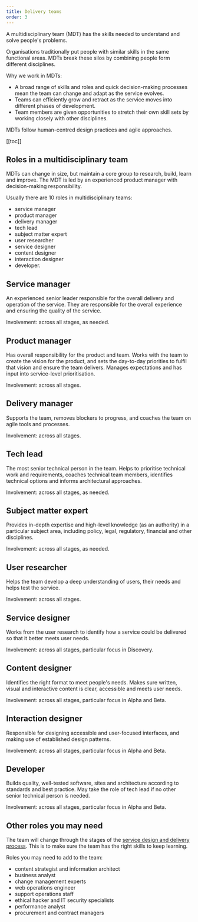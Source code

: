 ```yaml
---
title: Delivery teams
order: 3
---
```


A multidisciplinary team (MDT) has the skills needed to understand and solve people's problems.

Organisations traditionally put people with similar skills in the same functional areas. MDTs break these silos by combining people form different disciplines.

Why we work in MDTs:
- A broad range of skills and roles and quick decision-making processes mean the team can change and adapt as the service evolves.
- Teams can efficiently grow and retract as the service moves into different phases of development.
- Team members are given opportunities to stretch their own skill sets by working closely with other disciplines.

MDTs follow human-centred design practices and agile approaches.

[[toc]]

## Roles in a multidisciplinary team

MDTs can change in size, but maintain a core group to research, build, learn and improve. The MDT is led by an experienced product manager with decision-making responsibility.

Usually there are 10 roles in multidisciplinary teams:

* service manager
* product manager
* delivery manager
* tech lead
* subject matter expert
* user researcher
* service designer
* content designer
* interaction designer
* developer.

## Service manager
An experienced senior leader responsible for the overall delivery and operation of the service. They are responsible for the overall experience and ensuring the quality of the service.

Involvement: across all stages, as needed.

## Product manager
Has overall responsibility for the product and team. Works with the team to create the vision for the product, and sets the day-to-day priorities to fulfil that vision and ensure the team delivers. Manages expectations and has input into service-level prioritisation.

Involvement: across all stages.

## Delivery manager
Supports the team, removes blockers to progress, and coaches the team on agile tools and processes.

Involvement: across all stages.

## Tech lead
The most senior technical person in the team. Helps to prioritise technical work and requirements, coaches technical team members, identifies technical options and informs architectural approaches.

Involvement: across all stages, as needed.

## Subject matter expert
Provides in-depth expertise and high-level knowledge (as an authority) in a particular subject area, including policy, legal, regulatory, financial and other disciplines.

Involvement: across all stages, as needed.

## User researcher
Helps the team develop a deep understanding of users, their needs and helps test the service.

Involvement: across all stages.

## Service designer
Works from the user research to identify how a service could be delivered so that it better meets user needs.

Involvement: across all stages, particular focus in Discovery.

## Content designer
Identifies the right format to meet people's needs. Makes sure written, visual and interactive content is clear, accessible and meets user needs.

Involvement: across all stages, particular focus in Alpha and Beta.

## Interaction designer 
Responsible for designing accessible and user-focused interfaces, and making use of established design patterns.

Involvement: across all stages, particular focus in Alpha and Beta.

## Developer
Builds quality, well-tested software, sites and architecture according to standards and best practice. May take the role of tech lead if no other senior technical person is needed.

Involvement: across all stages, particular focus in Alpha and Beta.

## Other roles you may need

The team will change through the stages of the [service design and delivery process](./service-design-delivery-process/). This is to make sure the team has the right skills to keep learning.

Roles you may need to add to the team:

- content strategist and information architect
- business analyst
- change management experts
- web operations engineer
- support operations staff
- ethical hacker and IT security specialists
- performance analyst
- procurement and contract managers
